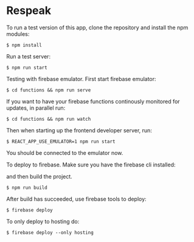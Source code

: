 # Respeak

To run a test version of this app, clone the repository and install the npm modules:

```
$ npm install
```

Run a test server:

```
$ npm run start
```

Testing with firebase emulator. First start firebase emulator:

```
$ cd functions && npm run serve
```

If you want to have your firebase functions continously monitored for updates, in parallel run:

```
$ cd functions && npm run watch
```

Then when starting up the frontend developer server, run:

```
$ REACT_APP_USE_EMULATOR=1 npm run start
```

You should be connected to the emulator now.


To deploy to firebase. Make sure you have the firebase cli installed:

and then build the project.
```
$ npm run build
```

After build has succeeded, use firebase tools to deploy:

```
$ firebase deploy
```

To only deploy to hosting do:
```
$ firebase deploy --only hosting
```